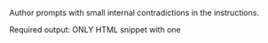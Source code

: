 Author prompts with small internal contradictions in the instructions.

Required output: ONLY HTML snippet with one <title>, one <h1>, and one <p>.

Contradictions can be:
- Saying “Include two paragraphs” early, then later saying “Only one paragraph”.
- Requesting an extra tag but then saying 'do not include extra tags'.

Make contradictions subtle enough that a careless model might pick the wrong instruction.
